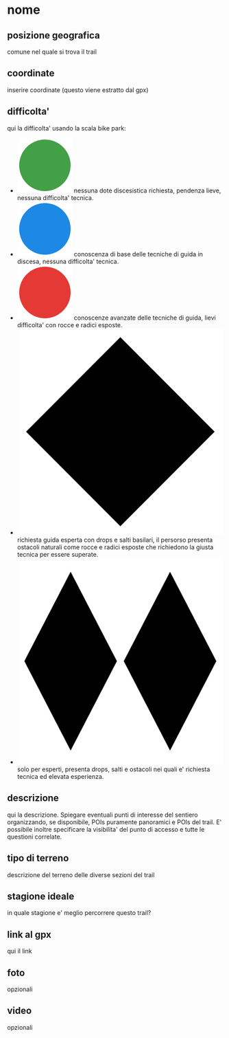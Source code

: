# nome

## posizione geografica
comune nel quale si trova il trail

## coordinate
inserire coordinate (questo viene estratto dal gpx)

## difficolta'
qui la difficolta' usando la scala bike park:
* ![verde](/media/difficulty/green.svg "verde") nessuna dote discesistica richiesta, pendenza lieve, nessuna difficolta' tecnica.
* ![blu](/media/difficulty/blue.svg "blue") conoscenza di base delle tecniche di guida in discesa, nessuna difficolta' tecnica.
* ![rosso](/media/difficulty/red.svg "rosso") conoscenze avanzate delle tecniche di guida, lievi difficolta' con rocce e radici esposte.
* ![nero](/media/difficulty/black_diamond.svg "diamante nero") richiesta guida esperta con drops e salti basilari, il persorso presenta ostacoli naturali come rocce e radici esposte che richiedono la giusta tecnica per essere superate.
* ![doppio_nero](/media/difficulty/double_black_diamond.svg "doppio diamante nero") solo per esperti, presenta drops, salti e ostacoli nei quali e' richiesta tecnica ed elevata esperienza.

## descrizione
qui la descrizione. Spiegare eventuali punti di interesse del sentiero organizzando, se disponibile, POIs puramente panoramici e POIs del trail.
E' possibile inoltre specificare la visibilita' del punto di accesso e tutte le questioni correlate.

## tipo di terreno
descrizione del terreno delle diverse sezioni del trail

## stagione ideale
in quale stagione e' meglio percorrere questo trail?

## link al gpx
qui il link

## foto
opzionali

## video
opzionali